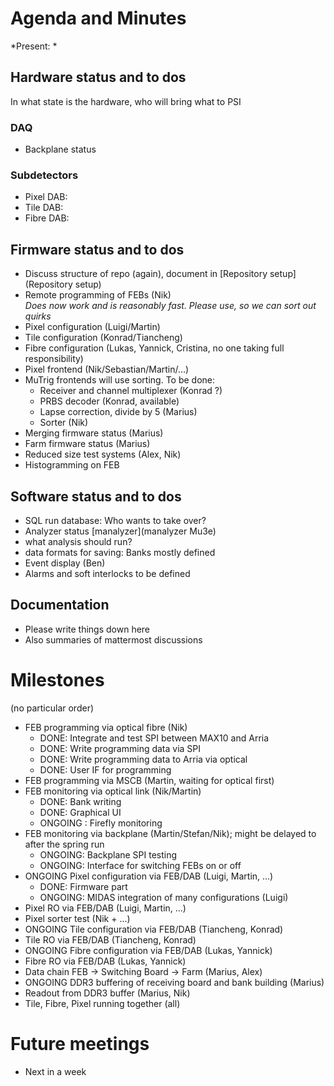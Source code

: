 # Agenda and Minutes

*Present: *

## Hardware status and to dos

In what state is the hardware, who will bring what to PSI

### DAQ
* Backplane status

### Subdetectors
* Pixel DAB:  
* Tile DAB:
* Fibre DAB:
   
## Firmware status and to dos
* Discuss structure of repo (again), document in [Repository setup](Repository setup)
* Remote programming of FEBs (Nik)  
   *Does now work and is reasonably fast. Please use, so we can sort out quirks*
* Pixel configuration (Luigi/Martin)  
* Tile configuration (Konrad/Tiancheng)  
* Fibre configuration (Lukas, Yannick, Cristina, no one taking full responsibility)  
* Pixel frontend (Nik/Sebastian/Martin/...)
* MuTrig frontends will use sorting. To be done:
    * Receiver and channel multiplexer (Konrad ?)
    * PRBS decoder (Konrad, available)
    * Lapse correction, divide by 5 (Marius)
    * Sorter (Nik)
* Merging firmware status (Marius)  
* Farm firmware status (Marius)
* Reduced size test systems (Alex, Nik)     
* Histogramming on FEB

## Software status and to dos
* SQL run database: Who wants to take over?  
* Analyzer status [manalyzer](manalyzer Mu3e)
* what analysis should run?  
* data formats for saving: Banks mostly defined
* Event display (Ben)
* Alarms and soft interlocks to be defined

## Documentation
* Please write things down here
* Also summaries of mattermost discussions


# Milestones
(no particular order)

* FEB programming via optical fibre (Nik)
     * DONE: Integrate and test SPI between MAX10 and Arria 
     * DONE: Write programming data via SPI
     * DONE: Write programming data to Arria via optical
     * DONE: User IF for programming
* FEB programming via MSCB (Martin, waiting for optical first)
* FEB monitoring via optical link (Nik/Martin)
     * DONE: Bank writing
     * DONE: Graphical UI
     * ONGOING : Firefly monitoring
* FEB monitoring via backplane (Martin/Stefan/Nik); might be delayed to after the spring run
     * ONGOING: Backplane SPI testing
     * ONGOING: Interface for switching FEBs on or off
* ONGOING Pixel configuration via FEB/DAB (Luigi, Martin, ...)
     * DONE: Firmware part
     * ONGOING: MIDAS integration of many configurations (Luigi)
* Pixel RO via FEB/DAB (Luigi, Martin, ...)
* Pixel sorter test (Nik + ...)
* ONGOING Tile configuration via FEB/DAB (Tiancheng, Konrad)
* Tile RO via FEB/DAB (Tiancheng, Konrad)
* ONGOING Fibre configuration via FEB/DAB (Lukas, Yannick)
* Fibre RO via FEB/DAB (Lukas, Yannick)
* Data chain FEB -> Switching Board -> Farm (Marius, Alex)
* ONGOING DDR3 buffering of receiving board and bank building (Marius)
* Readout from DDR3 buffer (Marius, Nik)
* Tile, Fibre, Pixel running together (all)

# Future meetings

* Next in a week